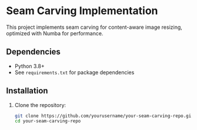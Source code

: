 # Seam Carving Implementation

This project implements seam carving for content-aware image resizing, optimized with Numba for performance.

## Dependencies
- Python 3.8+
- See `requirements.txt` for package dependencies

## Installation
1. Clone the repository:
   ```bash
   git clone https://github.com/yourusername/your-seam-carving-repo.git
   cd your-seam-carving-repo
